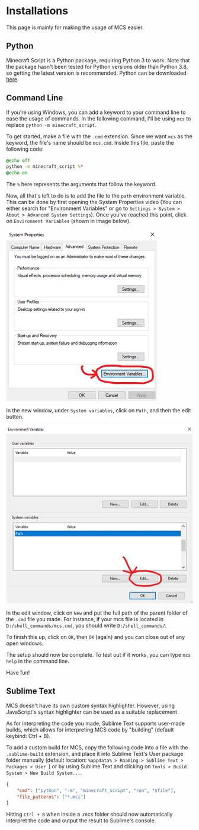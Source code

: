 # Installations
This page is mainly for making the usage of MCS easier.

## Python
Minecraft Script is a Python package, requiring Python 3 to work.
Note that the package hasn't been tested for Python versions older than
Python 3.8, so getting the latest version is recommended.
Python can be downloaded [here](https://www.python.org/downloads/).

## Command Line
If you're using Windows, you can add a keyword to your command line to ease the usage of commands.
In the following command, I'll be using ``mcs`` to replace ``python -m minecraft_script``.

To get started, make a file with the ``.cmd`` extension. Since we want ``mcs`` as the keyword,
the file's name should be ``mcs.cmd``. Inside this file, paste the following code:
```cmd
@echo off
python -m minecraft_script %*
@echo on
```
The ``%`` here represents the arguments that follow the keyword.

Now, all that's left to do is to add the file to the ``path`` environment variable.
This can be done by first opening the System Properties video
(You can either search for "Environment Variables" or go to ``Settings > System > About > Advanced System Settings``).
Once you've reached this point, click on ``Environment Variables`` (shown in image below).

![img](../resources/environ_vars.png)

In the new window, under ``System variables``, click on ``Path``, and then the edit button.

![img](../resources/environ_vars_2.png)

In the edit window, click on ``New`` and put the full path of the parent folder of the ``.cmd`` file you made.
For instance, if your mcs file is located in ``D:/shell_commands/mcs.cmd``, you should write ``D:/shell_commands/``.

To finish this up, click on ``OK``, then ``OK`` (again) and you can close out of any open windows.

The setup should now be complete. To test out if it works, you can type ``mcs help`` in the command line.

Have fun!


## Sublime Text
MCS doesn't have its own custom syntax highlighter.
However, using JavaScript's syntax highlighter can be used as a suitable replacement.

As for interpreting the code you made, Sublime Text supports user-made builds,
which allows for interpreting MCS code by "building" (default keybind: Ctrl + B).

To add a custom build for MCS, copy the following code into a file with the ``.sublime-build`` extension,
and place it into Sublime Text's User package folder manually
(default location: ``%appdata% > Roaming > Sublime Text > Packages > User ``)
or by using Sublime Text and clicking on ``Tools > Build System > New Build System...``.
```json
{
    "cmd": ["python", "-m", "minecraft_script", "run", "$file"],
    "file_patterns": ["*.mcs"]
}
```

Hitting ``Ctrl + B`` when inside a .mcs folder should now automatically interpret the code and output the result to
Sublime's console.